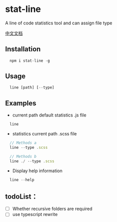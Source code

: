 # stat-line

A line of code statistics tool and can assign file type

[中文文档](https://github.com/sdta25196/stat-line/blob/master/readme_CN.md)

## Installation

```js
  npm i stat-line -g
```

## Usage

```js
  line [path] [--type]
```

## Examples

* current path default statistics .js file
```js
  line   
```
  
* statistics current path .scss file
```js
  // Methods a
  line --type .scss

  // Methods b
  line ./ --type .scss 
```

* Display help information
```js
  line --help 
```
  
## todoList：

- [ ] Whether recursive folders are required 
- [ ] use typescript rewrite

